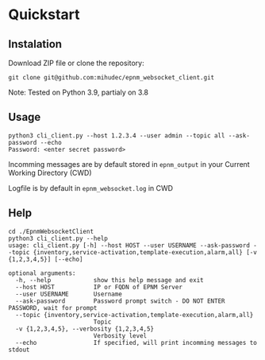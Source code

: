 # Quickstart

## Instalation

Download ZIP file or clone the repository:

```
git clone git@github.com:mihudec/epnm_websocket_client.git
```

Note: Tested on Python 3.9, partialy on 3.8


## Usage

```
python3 cli_client.py --host 1.2.3.4 --user admin --topic all --ask-password --echo
Password: <enter secret password>
```

Incomming messages are by default stored in `epnm_output` in your Current Working Directory (CWD)

Logfile is by default in `epnm_websocket.log` in CWD


## Help

```
cd ./EpnmWebsocketClient
python3 cli_client.py --help
usage: cli_client.py [-h] --host HOST --user USERNAME --ask-password --topic {inventory,service-activation,template-execution,alarm,all} [-v {1,2,3,4,5}] [--echo]

optional arguments:
  -h, --help            show this help message and exit
  --host HOST           IP or FQDN of EPNM Server
  --user USERNAME       Username
  --ask-password        Password prompt switch - DO NOT ENTER PASSWORD, wait for prompt
  --topic {inventory,service-activation,template-execution,alarm,all}
                        Topic
  -v {1,2,3,4,5}, --verbosity {1,2,3,4,5}
                        Verbosity level
  --echo                If specified, will print incomming messages to stdout
```